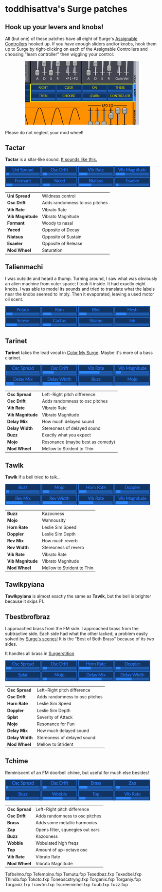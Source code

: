 toddhisattva's Surge patches
============================
Hook up your levers and knobs!
------------------------------
All (but one) of these patches have all eight of Surge's <a href="https://surge-synthesizer.github.io/manual/#assignable-controllers">Assignable Controllers</a> hooked up.  If you have enough sliders and/or knobs, hook them up to Surge by right-clicking on each of the Assignable Controllers and choosing "learn controller" then wiggling your control:

<p style="text-align:center;"><img src="AssignableControllers.png" width="375"  alt="Assignable Controllers" title="Assignable Controllers"/></p>
Please do not neglect your mod wheel!

Tactar
------
**Tactar** is a sitar-like sound.  [It sounds like this.](https://raw.githubusercontent.com/ToddHartmann/patches/master/happen.mp3)
<p style="text-align:left;"><img src="Tactar.png" width="477" height="69" alt="Tactar" title="Tactar"/></p>

|||
|-|-|
|**Uni Spread**|Wildness control|
|**Osc Drift**|Adds randomness to osc pitches|
|**Vib Rate**|Vibrato Rate|
|**Vib Magnitude**|Vibrato Magnitude|
|**Formant**|Woody to nasal|
|**Yaced**|Opposite of Decay|
|**Niatsus**|Opposite of Sustain|
|**Esaeler**|Opposite of Release|
|**Mod Wheel**|Saturation|

Talienmachi
--
I was outside and heard a thump.  Turning around, I saw what was obviously an alien machine from outer space; I took it inside.  It had exactly eight knobs.  I was able to model its sounds and tried to translate what the labels near the knobs seemed to imply.  Then it evaporated, leaving a used motor oil scent.
<p style="text-align:left;"><img src="Talien.png" width="477" height="69" alt="Talienmachi" title="Talienmachi"/></p>

Tarinet
--
**Tarinet** takes the lead vocal in [Color My Surge](https://raw.githubusercontent.com/ToddHartmann/patches/readme-reinit/Tarinet.mp3).
Maybe it's more of a bass clarinet.
<p style="text-align:left;"><img src="Tarinet.png" width="477" height="69" alt="Tarinet" title="Tarinet"/></p>

|||
|-|-|
|**Osc Spread**|Left-Right pitch difference|
|**Osc Drift**|Adds randomness to osc pitches|
|**Vib Rate**|Vibrato Rate|
|**Vib Magnitude**|Vibrato Magnitude|
|**Delay Mix**|How much delayed sound|
|**Delay Width**|Stereoness of delayed sound|
|**Buzz**|Exactly what you expect|
|**Mojo**|Resonance (maybe best as comedy)|
|**Mod Wheel**|Mellow to Strident to Thin|


Tawlk
---
**Tawlk** If a bell tried to talk...
<p style="text-align:left;"><img src="Tawlk.png" width="477" height="69" alt="Tawlk" title="Tawlk"/></p>

|||
|-|-|
|**Buzz**|Kazooness|
|**Mojo**|Wahnousity|
|**Horn Rate**|Leslie Sim Speed|
|**Doppler**|Leslie Sim Depth|
|**Rev Mix**|How much reverb|
|**Rev Width**|Stereoness of reverb|
|**Vib Rate**|Vibrato Rate|
|**Vib Magnitude**|Vibrato Magnitude|
|**Mod Wheel**|Mellow to Strident to Thin|

Tawlkpyiana
---
**Tawlkpyiana** is almost exactly the same as **Tawlk**,
but the bell is brighter because it skips F1.

Tbestbrofbraz
---
I approached brass from the FM side.  I approached brass from the subtractive side.
Each side had what the other lacked, a problem easily solved
by [Surge's scenes!](https://surge-synthesizer.github.io/manual/#the-scene-concept)
It is the "Best of Both Brass" because of its two sides.

It handles all brass in [Surgerstition](https://github.com/ToddHartmann/patches/blob/readme-reinit/Superstition.mp3?raw=true)
<p style="text-align:left;"><img src="BestBrass.png" width="477" height="69" alt="BestBrass" title="Best of Both Brass"/></p>

|||
|-|-|
|**Osc Spread**|Left-Right pitch difference|
|**Osc Drift**|Adds randomness to osc pitches|
|**Horn Rate**|Leslie Sim Speed|
|**Doppler**|Leslie Sim Depth|
|**Splat**|Severity of Attack|
|**Mojo**|Resonance for Fun|
|**Delay Mix**|How much delayed sound|
|**Delay Width**|Stereoness of delayed sound|
|**Mod Wheel**|Mellow to Strident|

Tchime
---
Reminiscent of an FM doorbell chime, but useful for much else besides!
<p style="text-align:left;"><img src="Tchime.png" width="477" height="69" alt="Tchime" title="Tchime"/></p>

|||
|-|-|
|**Osc Spread**|Left-Right pitch difference|
|**Osc Drift**|Adds randomness to osc pitches|
|**Brass**|Adds some metallic harmonics|
|**Zap**|Opens filter, squeegies out ears|
|**Buzz**|Kazooness|
|**Wobble**|Wobulated high freqs|
|**Top**|Amount of up-octave osc|
|**Vib Rate**|Vibrato Rate|
|**Mod Wheel**|Vibrato Magnitude|


Tefbelmo.fxp
Tefempino.fxp
Temutu.fxp
Texedbaz.fxp
Texedbel.fxp
Thindo.fxp
Tokoto.fxp
Toneoscstryng.fxp
Torganix.fxp
Torganiy.fxp
Torganiz.fxp
Trawfm.fxp
Tscreeminhel.fxp
Tuub.fxp
Tuzz.fxp
